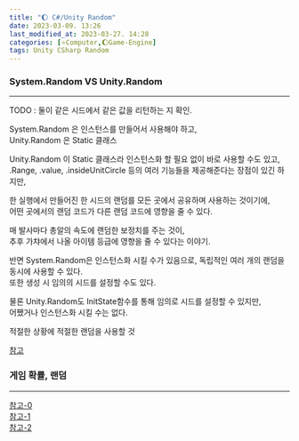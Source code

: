 ```yaml
---
title: "🌔 C#/Unity Random"
date: 2023-03-09. 13:26
last_modified_at: 2023-03-27. 14:28
categories: [⭐Computer,🌔Game-Engine]
tags: Unity CSharp Random
---
```


### System.Random VS Unity.Random

---

TODO : 둘이 같은 시드에서 같은 값을 리턴하는 지 확인.  

System.Random 은 인스턴스를 만들어서 사용해야 하고,  
Unity.Random 은 Static 클래스  

Unity.Random 이 Static 클래스라 인스턴스화 할 필요 없이 바로 사용할 수도 있고,  
.Range, .value, .insideUnitCircle 등의 여러 기능들을 제공해준다는 장점이 있긴 하지만,  

한 실행에서 만들어진 한 시드의 랜덤를 모든 곳에서 공유하며 사용하는 것이기에,  
어떤 곳에서의 랜덤 코드가 다른 랜덤 코드에 영향을 줄 수 있다.  

매 발사마다 총알의 속도에 랜덤한 보정치를 주는 것이,  
추후 가챠에서 나올 아이템 등급에 영향을 줄 수 있다는 이야기.  

반면 System.Random은 인스턴스화 시킬 수가 있음으로, 독립적인 여러 개의 랜덤을 동시에 사용할 수 있다.  
또한 생성 시 임의의 시드를 설정할 수도 있다.  

물론 Unity.Random도 InitState함수를 통해 임의로 시드를 설정할 수 있지만,  
어쨌거나 인스턴스화 시킬 수는 없다.  

적절한 상황에 적절한 랜덤을 사용할 것  

[참고](https://blog.gladiogames.com/all-posts/unityrandom-vs-systemrandom-explained-examples)  

### 게임 확률, 랜덤

---

[참고-0](https://simulacregame.tistory.com/22)  
[참고-1](https://twitter.com/CK20_HWI/status/1594017839924776960?s=20&t=27ijxpKZeG9rbUT-zRW0hA)  
[참고-2](https://twitter.com/beetie135/status/1614203893004763136?ref_src=twsrc%5Etfw)
